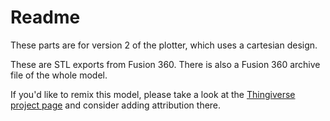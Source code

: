 # Readme

These parts are for version 2 of the plotter, which uses a cartesian design.

These are STL exports from Fusion 360. There is also a Fusion 360 archive file of the whole model.

If you'd like to remix this model, please take a look at the [Thingiverse project page](https://www.thingiverse.com/thing:4037180) and consider adding attribution there.
